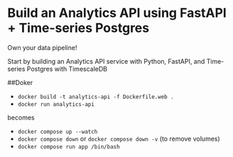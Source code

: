 # Build an Analytics API using FastAPI + Time-series Postgres

Own your data pipeline!

Start by building an Analytics API service with Python, FastAPI, and Time-series Postgres with TimescaleDB

##Doker
- `docker build -t analytics-api -f Dockerfile.web .`
- `docker run analytics-api `


becomes
- `docker compose up --watch`
- `docker compose down` or `docker compose down -v` (to remove volumes)
- `docker compose run app /bin/bash`